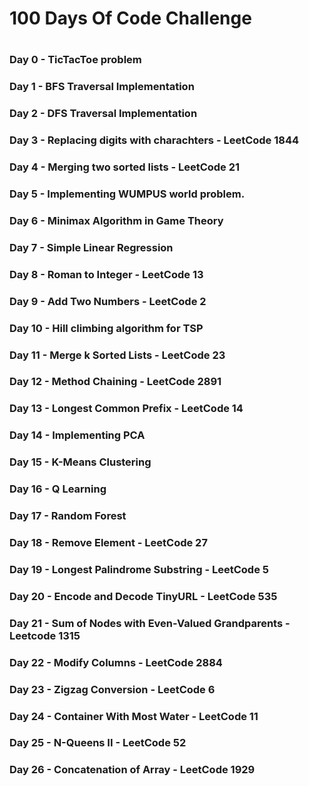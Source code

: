 # 100 Days Of Code Challenge
#
### Day 0 - TicTacToe problem
### Day 1 - BFS Traversal Implementation
### Day 2 - DFS Traversal Implementation
### Day 3 - Replacing digits with charachters - LeetCode 1844
### Day 4 - Merging two sorted lists - LeetCode 21
### Day 5 - Implementing WUMPUS world problem.
### Day 6 - Minimax Algorithm in Game Theory
### Day 7 - Simple Linear Regression
### Day 8 - Roman to Integer - LeetCode 13
### Day 9 - Add Two Numbers - LeetCode 2
### Day 10 - Hill climbing algorithm for TSP
### Day 11 - Merge k Sorted Lists - LeetCode 23
### Day 12 - Method Chaining - LeetCode 2891
### Day 13 - Longest Common Prefix - LeetCode 14
### Day 14 - Implementing PCA
### Day 15 - K-Means Clustering
### Day 16 - Q Learning
### Day 17 - Random Forest
### Day 18 - Remove Element - LeetCode 27
### Day 19 - Longest Palindrome Substring - LeetCode 5
### Day 20 - Encode and Decode TinyURL - LeetCode 535
### Day 21 - Sum of Nodes with Even-Valued Grandparents - Leetcode 1315 
### Day 22 - Modify Columns - LeetCode 2884
### Day 23 - Zigzag Conversion - LeetCode 6
### Day 24 - Container With Most Water - LeetCode 11
### Day 25 - N-Queens II - LeetCode 52
### Day 26 - Concatenation of Array - LeetCode 1929
